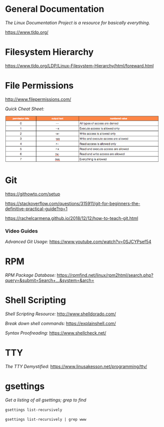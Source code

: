 # General Documentation

*The Linux Documentation Project is a resource for basically everything.*

https://www.tldp.org/

# Filesystem Hierarchy

https://www.tldp.org/LDP/Linux-Filesystem-Hierarchy/html/foreward.html

# File Permissions

http://www.filepermissions.com/

*Quick Cheat Sheet:*

![linux-permissions](linux_permissions.png)

# Git

https://githowto.com/setup

https://stackoverflow.com/questions/315911/git-for-beginners-the-definitive-practical-guide?rq=1

https://rachelcarmena.github.io/2018/12/12/how-to-teach-git.html

### Video Guides

*Advanced Git Usage:*
https://www.youtube.com/watch?v=0SJCYPsef54

# RPM

*RPM Package Database:*
https://rpmfind.net/linux/rpm2html/search.php?query=&submit=Search+...&system=&arch=

# Shell Scripting

*Shell Scripting Resource:*
http://www.shelldorado.com/

*Break down shell commands:*
https://explainshell.com/

*Syntax Proofreading:*
https://www.shellcheck.net/

# TTY

*The TTY Demystified:*
https://www.linusakesson.net/programming/tty/

# gsettings

*Get a listing of all gsettings; grep to find*

`gsettings list-recursively`

`gsettings list-recursively | grep www`
